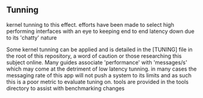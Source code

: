 ## Tunning
kernel tunning to this effect. efforts have been made to select high performing
interfaces with an eye to keeping end to end latency down due to its 'chatty'
nature

Some kernel tunning can be applied and is detailed in the [TUNING] file in the
root of this repository, a word of caution or those researching this subject
online. Many guides associate 'performance' with 'messages/s' which may come
at the detriment of low latency tunning. in many cases the messaging rate of
this app will not push a system to its limits and as such this is a poor
metric to evaluate tuning on. tools are provided in the tools directory to
assist with benchmarking changes
